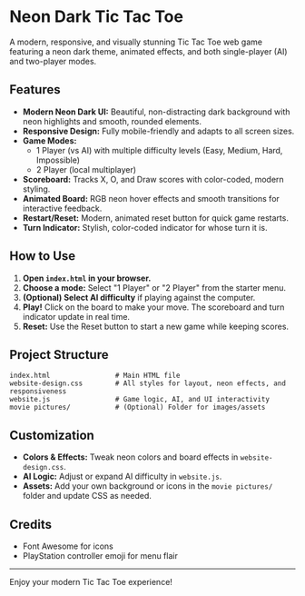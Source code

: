 # Neon Dark Tic Tac Toe

A modern, responsive, and visually stunning Tic Tac Toe web game featuring a neon dark theme, animated effects, and both single-player (AI) and two-player modes.

## Features

- **Modern Neon Dark UI:** Beautiful, non-distracting dark background with neon highlights and smooth, rounded elements.
- **Responsive Design:** Fully mobile-friendly and adapts to all screen sizes.
- **Game Modes:**
  - 1 Player (vs AI) with multiple difficulty levels (Easy, Medium, Hard, Impossible)
  - 2 Player (local multiplayer)
- **Scoreboard:** Tracks X, O, and Draw scores with color-coded, modern styling.
- **Animated Board:** RGB neon hover effects and smooth transitions for interactive feedback.
- **Restart/Reset:** Modern, animated reset button for quick game restarts.
- **Turn Indicator:** Stylish, color-coded indicator for whose turn it is.

## How to Use

1. **Open `index.html` in your browser.**
2. **Choose a mode:** Select "1 Player" or "2 Player" from the starter menu.
3. **(Optional) Select AI difficulty** if playing against the computer.
4. **Play!** Click on the board to make your move. The scoreboard and turn indicator update in real time.
5. **Reset:** Use the Reset button to start a new game while keeping scores.

## Project Structure

```
index.html                # Main HTML file
website-design.css        # All styles for layout, neon effects, and responsiveness
website.js                # Game logic, AI, and UI interactivity
movie pictures/           # (Optional) Folder for images/assets
```

## Customization
- **Colors & Effects:** Tweak neon colors and board effects in `website-design.css`.
- **AI Logic:** Adjust or expand AI difficulty in `website.js`.
- **Assets:** Add your own background or icons in the `movie pictures/` folder and update CSS as needed.

## Credits
- Font Awesome for icons
- PlayStation controller emoji for menu flair

---
Enjoy your modern Tic Tac Toe experience!
